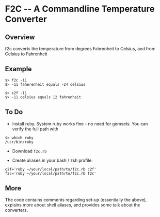 # F2C -- A Commandline Temperature Converter

## Overview
f2c converts the temperature from degrees Fahrenheit to Celsius, and from Celsius to Fahrenheit

## Example

```
$> f2c -11
$> -11 faherenheit equals -24 celsius

$> c2f -11
$> -11 celsius equals 12 fahrenheit
```

## To Do
- Install ruby. System ruby works fine - no need for gemsets. You can verify the full path with
```
$> which ruby
/usr/bin/ruby
```

- Download `f2c.rb`

- Create aliases in your bash / zsh profile:

```
c2f='ruby ~/your/local/path/to/f2c.rb c2f'
f2c='ruby ~/your/local/path/to/f2c.rb f2c'
```

## More
The code contains comments regarding set-up (essentially the above), explains more about shell aliases, and provides some talk about the converters.
